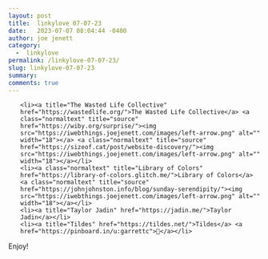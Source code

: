```yaml
---
layout: post
title:  linkylove 07-07-23
date:   2023-07-07 08:04:44 -0400
author: joe jenett
category:
  -  linkylove
permalink: /linkylove-07-07-23/
slug: linkylove-07-07-23
summary: 
comments: true
---
```

<ul class="linkylove">
	
	<li><a title="The Wasted Life Collective" href="https://wastedlife.org/">The Wasted Life Collective</a> <a class="normaltext" title="source" href="https://wiby.org/surprise/"><img src="https://iwebthings.joejenett.com/images/left-arrow.png" alt="" width="18"></a> <a class="normaltext" title="source" href="https://sizeof.cat/post/website-discovery/"><img src="https://iwebthings.joejenett.com/images/left-arrow.png" alt="" width="18"></a></li>
	<li><a class="normaltext" title="Library of Colors" href="https://library-of-colors.glitch.me/">Library of Colors</a> <a class="normaltext" title="source" href="https://johnjohnston.info/blog/sunday-serendipity/"><img src="https://iwebthings.joejenett.com/images/left-arrow.png" alt="" width="18"></a></li>
	<li><a title="Taylor Jadin" href="https://jadin.me/">Taylor Jadin</a></li>
	<li><a title="Tildes" href="https://tildes.net/">Tildes</a> <a href="https://pinboard.in/u:garrettc">📌</a></li>
</ul>
<p>Enjoy!</p>
<a href="https://brid.gy/publish/mastodon"></a>